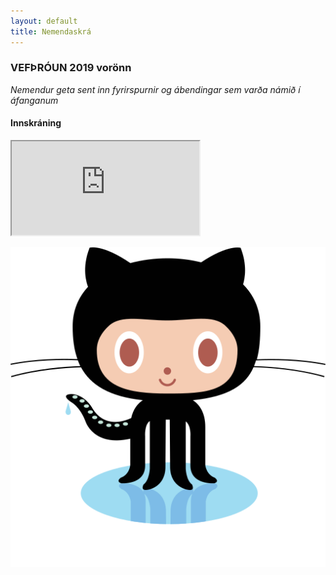 ```yaml
---
layout: default
title: Nemendaskrá
---
```


### VEFÞRÓUN 2019 vorönn

_Nemendur geta sent inn fyrirspurnir og ábendingar sem varða námið í áfanganum_

#### Innskráning

<iframe src="https://vef2019-7.herokuapp.com/" class="gluggi"> </iframe>

![octocat](../assets/images/github-octocat.svg)